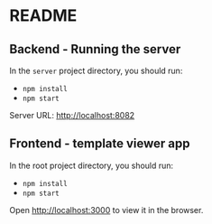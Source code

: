 # README #


## Backend - Running the server
In the `server` project directory, you should run:

- `npm install`
- `npm start`

Server URL: [http://localhost:8082](http://localhost:8082)

## Frontend - template viewer app
In the root project directory, you should run:

-  `npm install`
-  `npm start`

Open [http://localhost:3000](http://localhost:3000) to view it in the browser.
